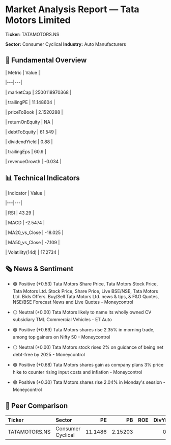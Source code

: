 # Market Analysis Report — Tata Motors Limited

**Ticker:** TATAMOTORS.NS  

**Sector:** Consumer Cyclical  **Industry:** Auto Manufacturers  

## 🧭 Fundamental Overview

| Metric | Value |

|---|---|

| marketCap | 2500118970368 |

| trailingPE | 11.148604 |

| priceToBook | 2.1520288 |

| returnOnEquity | NA |

| debtToEquity | 61.549 |

| dividendYield | 0.88 |

| trailingEps | 60.9 |

| revenueGrowth | -0.034 |


## 📊 Technical Indicators

| Indicator | Value |

|---|---|

| RSI | 43.29 |

| MACD | -2.5474 |

| MA20_vs_Close | -18.025 |

| MA50_vs_Close | -7.109 |

| Volatility(14d) | 17.2734 |


## 🗞 News & Sentiment

- 🟢 Positive (+0.53) Tata Motors Share Price, Tata Motors Stock Price, Tata Motors Ltd. Stock Price, Share Price, Live BSE/NSE, Tata Motors Ltd. Bids Offers. Buy/Sell Tata Motors Ltd. news & tips, & F&O Quotes, NSE/BSE Forecast News and Live Quotes - Moneycontrol

- ⚪ Neutral (+0.00) Tata Motors likely to name its wholly owned CV subsidiary TML Commercial Vehicles - ET Auto

- 🟢 Positive (+0.69) Tata Motors shares rise 2.35% in morning trade, among top gainers on Nifty 50 - Moneycontrol

- ⚪ Neutral (+0.00) Tata Motors stock rises 2% on guidance of being net debt-free by 2025 - Moneycontrol

- 🟢 Positive (+0.68) Tata Motors shares gain as company plans 3% price hike to counter rising input costs and inflation - Moneycontrol

- 🟢 Positive (+0.30) Tata Motors shares rise 2.04% in Monday's session - Moneycontrol


## 🧩 Peer Comparison

| Ticker        | Sector            |      PE |      PB | ROE   |   DivYield |
|:--------------|:------------------|--------:|--------:|:------|-----------:|
| TATAMOTORS.NS | Consumer Cyclical | 11.1486 | 2.15203 |       |       0.88 |